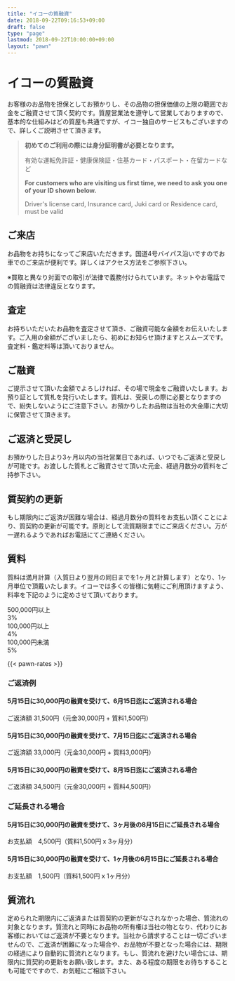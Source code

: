 ```yaml
---
title: "イコーの質融資"
date: 2018-09-22T09:16:53+09:00
draft: false
type: "page"
lastmod: 2018-09-22T10:00:00+09:00
layout: "pawn"
---
```


# イコーの質融資

お客様のお品物を担保としてお預かりし、その品物の担保価値の上限の範囲でお金をご融資させて頂く契約です。質屋営業法を遵守して営業しておりますので、基本的な仕組みはどの質屋も共通ですが、イコー独自のサービスもございますので、詳しくご説明させて頂きます。

> **初めてのご利用の際には身分証明書が必要となります。**
>
> 有効な運転免許証・健康保険証・住基カード・パスポート・在留カードなど
>
> **For customers who are visiting us first time, we need to ask you one of your ID shown below.**
>
> Driver's license card, Insurance card, Juki card or Residence card, must be valid

## ご来店

お品物をお持ちになってご来店いただきます。国道4号バイパス沿いですのでお車でのご来店が便利です。詳しくはアクセス方法をご参照下さい。

※買取と異なり対面での取引が法律で義務付けられています。ネットやお電話での質融資は法律違反となります。

## 査定
お持ちいただいたお品物を査定させて頂き、ご融資可能な金額をお伝えいたします。ご入用の金額がございましたら、初めにお知らせ頂けますとスムーズです。査定料・鑑定料等は頂いておりません。

## ご融資
ご提示させて頂いた金額でよろしければ、その場で現金をご融資いたします。お預り証として質札を発行いたします。質札は、受戻しの際に必要となりますので、紛失しないようにご注意下さい。お預かりしたお品物は当社の大金庫に大切に保管させて頂きます。

## ご返済と受戻し
お預かりした日より3ヶ月以内の当社営業日であれば、いつでもご返済と受戻しが可能です。お渡しした質札とご融資させて頂いた元金、経過月数分の質料をご持参下さい。

## 質契約の更新
もし期限内にご返済が困難な場合は、経過月数分の質料をお支払い頂くことにより、質契約の更新が可能です。原則として流質期限までにご来店ください。万が一遅れるようであればお電話にてご連絡ください。

## 質料
質料は満月計算（入質日より翌月の同日までを1ヶ月と計算します）となり、1ヶ月単位で頂戴いたします。イコーでは多くの皆様に気軽にご利用頂けますよう、料率を下記のように定めさせて頂いております。

<div class=" text-right text-xl font-bold">
<div class="flex justify-center bg-grey-light text-black py-4 border-b border-white">
<div class="mr-8">500,000円以上</div><div>3%</div>
</div>
<div class="flex justify-center bg-grey-light text-black py-4 border-b border-white">
<div class="mr-8">100,000円以上</div><div>4%</div>
</div>
<div class="flex justify-center bg-grey-light text-black py-4">
<div class="mr-8">100,000円未満</div><div>5%</div>
</div>
</div>

{{< pawn-rates >}}

### ご返済例


#### 5月15日に30,000円の融資を受けて、6月15日迄にご返済される場合
ご返済額 31,500円（元金30,000円 + 質料1,500円）

#### 5月15日に30,000円の融資を受けて、7月15日迄にご返済される場合
ご返済額 33,000円（元金30,000円 + 質料3,000円）

#### 5月15日に30,000円の融資を受けて、8月15日迄にご返済される場合
ご返済額 34,500円（元金30,000円 + 質料4,500円）

### ご延長される場合

#### 5月15日に30,000円の融資を受けて、3ヶ月後の8月15日にご延長される場合
お支払額　4,500円（質料1,500円 x 3ヶ月分）

#### 5月15日に30,000円の融資を受けて、1ヶ月後の6月15日にご延長される場合
お支払額　1,500円（質料1,500円 x 1ヶ月分）

## 質流れ
定められた期限内にご返済または質契約の更新がなされなかった場合、質流れの対象となります。質流れと同時にお品物の所有権は当社の物となり、代わりにお客様においてはご返済が不要となります。当社から請求することは一切ございませんので、ご返済が困難になった場合や、お品物が不要となった場合には、期限の経過により自動的に質流れとなります。もし、質流れを避けたい場合には、期限内に質契約の更新をお願い致します。また、ある程度の期限をお待ちすることも可能でですので、お気軽にご相談下さい。
